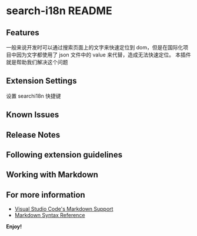# search-i18n README

## Features

一般来说开发时可以通过搜索页面上的文字来快速定位到 dom，但是在国际化项目中因为文字都使用了 json 文件中的 value 来代替，造成无法快速定位。 本插件就是帮助我们解决这个问题

## Extension Settings

设置 searchi18n 快捷键

## Known Issues

## Release Notes

## Following extension guidelines

## Working with Markdown

## For more information

- [Visual Studio Code&#39;s Markdown Support](http://code.visualstudio.com/docs/languages/markdown)
- [Markdown Syntax Reference](https://help.github.com/articles/markdown-basics/)

**Enjoy!**
